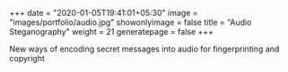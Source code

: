 +++
date = "2020-01-05T19:41:01+05:30"
image = "images/portfolio/audio.jpg"
showonlyimage = false
title = "Audio Steganography"
weight = 21
generatepage = false
+++

New ways of encoding secret messages into audio for fingerprinting and copyright
